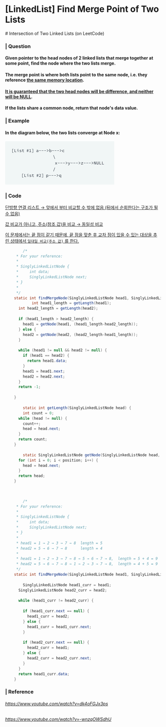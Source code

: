 # [LinkedList] Find Merge Point of Two Lists

\# Intersection of Two Linked Lists (on LeetCode)

### | Question 

#### Given pointer to the head nodes of 2 linked lists that merge together at some point, find the node where the  two lists merge. 

#### The merge point is where both lists point to the same node, i.e. they reference <u>the same memory location</u>.

#### <u>It is guaranteed that the two head nodes will be difference, and neither will be NULL</u>.

#### If the lists share a common node, return that node's data value.

### | Example 

#### In the diagram below, the two lists converge at Node x:

![image-20210722122538942](./imgs/Find-Merge-Point-of-Two-Lists.png)

### | Code

 <u>단방향 연결 리스트 → 앞에서 부터 비교할 수 밖에 없음 (뒤에서 순회한다는 구조가 될 수 없음)</u> 

<u>값 비교가 아니고, 주소(참조 값)을 비교  → 동일성 비교</u> 

<u>이 문제에서는 끝 점이 같기 때문에, 끝 점을 맞춘 후 교차 점이 있을 수 있는 대상을 추린 상태에서 `일대일 비교(주소 값)` 를 한다.</u>

```java
		/*
     * For your reference:
     *
     * SinglyLinkedListNode {
     *     int data;
     *     SinglyLinkedListNode next;
     * }
     *
     */
    static int findMergeNode(SinglyLinkedListNode head1, SinglyLinkedListNode head1) {
			int head1_length = getLength(head1);
      int head2_length = getLength(head2);
      
      if (head1_length > head2_length) {
        head1 = getNode(head1, (head1_length-head2_length));
      } else {
        head2 = getNode(head2, (head2_length-head1_length));
      }
      
      while (head1 != null && head2 != null) {
        if (head1 == head2) {
          return head1.data;
        }
        head1 = head1.next;
        head2 = head2.next; 
      }
      return -1;

    }

		static int getLength(SinglyLinkedListNode head) {
    	int count = 0;
      while (head != null) {
        count++;
        head = head.next;
      }
      return count; 
    }

		static SinglyLinkedListNode getNode(SinglyLinkedListNode head, int position) {
      for (int i = 0; i < position; i++) {
        head = head.next; 
      }
      return head; 
    }
```

```java
		

		/*
     * For your reference:
     *
     * SinglyLinkedListNode {
     *     int data;
     *     SinglyLinkedListNode next;
     * }
     * 
     * head1 = 1 → 2 → 3 → 7 → 8  length = 5 
     * head2 = 5 → 6 → 7 → 8      length = 4 
     *
     * head1 = 1 → 2 → 3 → 7 → 8 → 5 → 6 → 7 → 8,  length = 5 + 4 = 9 
     * head2 = 5 → 6 → 7 → 8 → 1 → 2 → 3 → 7 → 8,  length = 4 + 5 = 9
     */
    static int findMergeNode(SinglyLinkedListNode head1, SinglyLinkedListNode head1) {
    
   		SinglyLinkedListNode head1_curr = head1; 
      SinglyLinkedListNode head2_curr = head2; 
      
      while (head1_curr != head2_curr) {
        
        if (head1_curr.next == null) {
          head1_curr = head2; 
        } else {
          head1_curr = head1_curr.next;
        }
        
        if (head2_curr.next == null) {
          head2_curr = head1;
        } else {
          head2_curr = head2_curr.next;
        }   
      }
      return head1_curr.data; 
    }
```



### | Reference 

###### https://www.youtube.com/watch?v=dk4oFGJx3ps

###### https://www.youtube.com/watch?v=-wnzqOWSdhU
